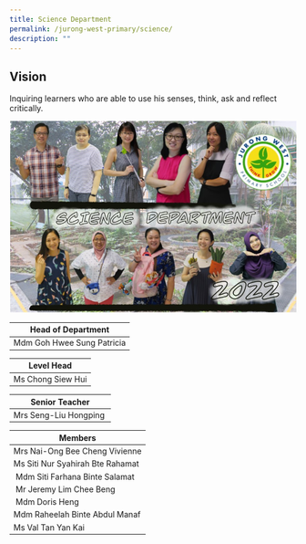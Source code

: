 ```yaml
---
title: Science Department
permalink: /jurong-west-primary/science/
description: ""
---
```


Vision
------

Inquiring learners who are able to use his senses, think, ask and reflect critically.  

![SC](/images/Science2022.jpg)


| Head of Department |
| --- |
| Mdm Goh Hwee Sung Patricia |

  

| Level Head |
| --- |
| Ms Chong Siew Hui |


| Senior Teacher |
| --- |
| Mrs Seng-Liu Hongping 

| Members |
| --- |
| Mrs Nai-Ong Bee Cheng Vivienne  
| Ms Siti Nur Syahirah Bte Rahamat  
|  Mdm Siti Farhana Binte Salamat  
|  Mr Jeremy Lim Chee Beng  
|  Mdm Doris Heng
| Mdm Raheelah Binte Abdul Manaf 
| Ms Val Tan Yan Kai   
